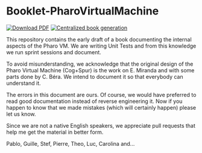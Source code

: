 # Booklet-PharoVirtualMachine

[![Download PDF](https://img.shields.io/badge/Download-PDF-9cf.svg)](https://github.com/SquareBracketAssociates/Booklet-PharoVirtualMachine/releases/download/latest/vm-wip.pdf)
[![Centralized book generation](https://github.com/SquareBracketAssociates/Booklet-PharoVirtualMachine/actions/workflows/main.yml/badge.svg)](https://github.com/SquareBracketAssociates/Booklet-PharoVirtualMachine/actions/workflows/main.yml)

This repository contains the early draft of a book documenting the internal aspects of the Pharo VM.
We are writing Unit Tests and from this knowledge we run sprint sessions and document.

To avoid misunderstanding, we acknowledge that the original design of the Pharo Virtual Machine (Cog+Spur)
is the work on E. Miranda and with some parts done by C. Béra. We intend to document it so that everybody
can understand it.

The errors in this document are ours. Of course, we would have preferred to read good documentation instead
of reverse engineering it. Now if you happen to know that we made mistakes (which will certainly happen) please
let us know.

Since we are not a native English speakers, we appreciate pull requests that help me get the material in better form.


Pablo, Guille, Stef, Pierre, Theo, Luc, Carolina and...
